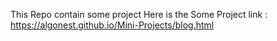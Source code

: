 This Repo contain some project
Here is the Some Project link : https://algonest.github.io/Mini-Projects/blog.html
